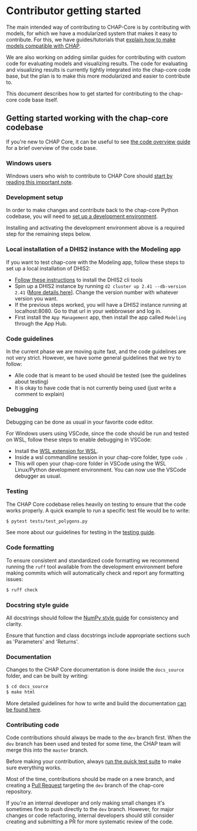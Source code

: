 # Contributor getting started

The main intended way of contributing to CHAP-Core is by contributing with models, for which we have a modularized system that makes it easy to contribute.
For this, we have guides/tutorials that [explain how to make models compatible with CHAP](../external_models/making_external_models_compatible).

We are also working on adding similar guides for contributing with custom code for evaluating models and visualizing results.
The code for evaluating and visualizing results is currently tightly integrated into the chap-core code base, but the plan is to 
make this more modularized and easier to contribute to.

This document describes how to get started for contributing to the chap-core code base itself. 


## Getting started working with the chap-core codebase

If you're new to CHAP Core, it can be useful to see [the code overview guide](code_overview) for a brief overview of the code base. 

### Windows users

Windows users who wish to contribute to CHAP Core should [start by reading this important note](windows_contributors). 

### Development setup

In order to make changes and contribute back to the chap-core Python codebase, you will need to [set up a development environment](../installation/chap-contributor-setup.md). 

Installing and activating the development environment above is a required step for the remaining steps below. 

### Local installation of a DHIS2 instance with the Modeling app

If you want to test chap-core with the Modeling app, follow these steps to set up a local installation of DHIS2:

- [Follow these instructions](https://developers.dhis2.org/docs/cli) to install the DHIS2 cli tools
- Spin up a DHIS2 instance by running `d2 cluster up 2.41 --db-version 2.41` ([More details here](https://developers.dhis2.org/docs/cli/cluster)]. Change the version number with whatever version you want.
- If the previous steps worked, you will have a DHIS2 instance running at localhost:8080. Go to that url in your webbrowser and log in.
- First install the `App Management` app, then install the app called `Modeling` through the App Hub.


### Code guidelines

In the current phase we are moving quite fast, and the code guidelines are not very strict. 
However, we have some general guidelines that we try to follow:

- Alle code that is meant to be used should be tested (see the guidelines about testing)
- It is okay to have code that is not currently being used (just write a comment to explain)

### Debugging

Debugging can be done as usual in your favorite code editor. 

For Windows users using VSCode, since the code should be run and tested on WSL, follow these steps to enable debugging in VSCode:
- Install the [WSL extension for WSL](https://code.visualstudio.com/docs/remote/wsl).
- Inside a wsl commandline session in your chap-core folder, type `code .`
- This will open your chap-core folder in VSCode using the WSL Linux/Python development environment. You can now use the VSCode debugger as usual.

### Testing

The CHAP Core codebase relies heavily on testing to ensure that the code works properly. A quick example to run a specific test file would be to write: 

```bash
$ pytest tests/test_polygons.py
```

See more about our guidelines for testing in the [testing guide](testing). 

### Code formatting

To ensure consistent and standardized code formatting we recommend running the `ruff` tool available from the development environment before making commits which will automatically check and report any formatting issues: 

```bash
$ ruff check
```

### Docstring style guide

All docstrings should follow the [NumPy style guide](https://numpydoc.readthedocs.io/en/latest/format.html) for consistency and clarity. 

Ensure that function and class docstrings include appropriate sections such as 'Parameters' and 'Returns'. 

### Documentation

Changes to the CHAP Core documentation is done inside the `docs_source` folder, and can be built by writing:

```bash
$ cd docs_source
$ make html
```

More detailed guidelines for how to write and build the documentation [can be found here](writing_building_documentation.md). 

### Contributing code

Code contributions should always be made to the `dev` branch first. When the `dev` branch has been used and tested for some time, the CHAP team will merge this into the `master` branch. 

Before making your contribution, always [run the quick test suite](testing) to make sure everything works. 

Most of the time, contributions should be made on a new branch, and creating a [Pull Request](https://github.com/dhis2-chap/chap-core/pulls) targeting the `dev` branch of the chap-core repository. 

If you're an internal developer and only making small changes it's sometimes fine to push directly to the `dev` branch. However, for major changes or code refactoring, internal developers should still consider creating and submitting a PR for more systematic review of the code. 
